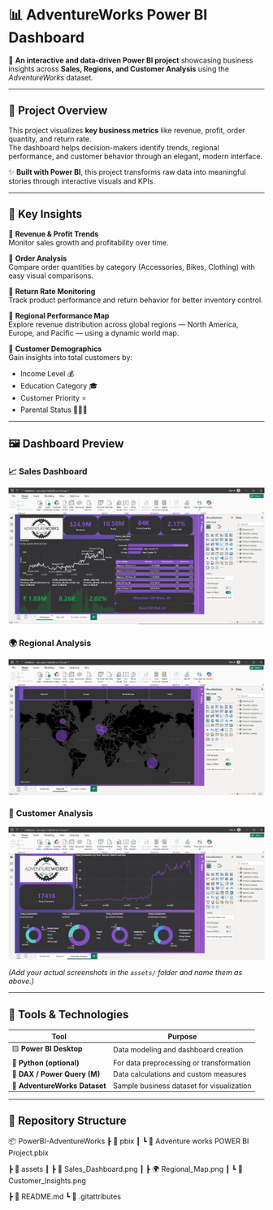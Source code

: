 # 📊 AdventureWorks Power BI Dashboard  

🚀 **An interactive and data-driven Power BI project** showcasing business insights across **Sales, Regions, and Customer Analysis** using the *AdventureWorks* dataset.

---

## 🧩 Project Overview  

This project visualizes **key business metrics** like revenue, profit, order quantity, and return rate.  
The dashboard helps decision-makers identify trends, regional performance, and customer behavior through an elegant, modern interface.  

✨ **Built with Power BI**, this project transforms raw data into meaningful stories through interactive visuals and KPIs.  

---

## 💼 Key Insights  

🔹 **Revenue & Profit Trends**  
Monitor sales growth and profitability over time.  

🔹 **Order Analysis**  
Compare order quantities by category (Accessories, Bikes, Clothing) with easy visual comparisons.  

🔹 **Return Rate Monitoring**  
Track product performance and return behavior for better inventory control.  

🔹 **Regional Performance Map**  
Explore revenue distribution across global regions — North America, Europe, and Pacific — using a dynamic world map.  

🔹 **Customer Demographics**  
Gain insights into total customers by:
- Income Level 💰  
- Education Category 🎓  
- Customer Priority ⭐  
- Parental Status 👨‍👩‍👧  

---

## 🖼️ Dashboard Preview  

### 📈 **Sales Dashboard**
![Sales Dashboard](assets/Sales_Dashboard.png)

### 🌍 **Regional Analysis**
![Regional Analysis](assets/Regional_Map.png)

### 👥 **Customer Analysis**
![Customer Analysis](assets/Customer_Insights.png)

*(Add your actual screenshots in the `assets/` folder and name them as above.)*

---

## 🧠 Tools & Technologies  

| Tool | Purpose |
|------|----------|
| 🟨 **Power BI Desktop** | Data modeling and dashboard creation |
| 🐍 **Python (optional)** | For data preprocessing or transformation |
| 🧮 **DAX / Power Query (M)** | Data calculations and custom measures |
| 📁 **AdventureWorks Dataset** | Sample business dataset for visualization |

---

## 📁 Repository Structure  

📦 PowerBI-AdventureWorks
┣ 📂 pbix
┃ ┗ 📄 Adventure works POWER BI Project.pbix

┣ 📂 assets
┃ ┣ 📸 Sales_Dashboard.png
┃ ┣ 🌍 Regional_Map.png
┃ ┗ 👥 Customer_Insights.png

┣ 📄 README.md
┗ 📄 .gitattributes
